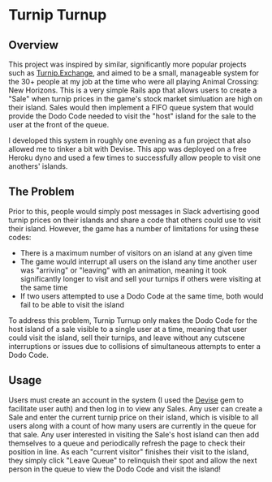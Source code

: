# Turnip Turnup
## Overview
This project was inspired by similar, significantly more popular projects such as [Turnip.Exchange](https://turnip.exchange), and aimed to be a small, manageable system for the 30+ people at my job at the time who were all playing Animal Crossing: New Horizons. This is a very simple Rails app that allows users to create a "Sale" when turnip prices in the game's stock market simluation are high on their island. Sales would then implement a FIFO queue system that would provide the Dodo Code needed to visit the "host" island for the sale to the user at the front of the queue.

I developed this system in roughly one evening as a fun project that also allowed me to tinker a bit with Devise. This app was deployed on a free Heroku dyno and used a few times to successfully allow people to visit one anothers' islands.

## The Problem
Prior to this, people would simply post messages in Slack advertising good turnip prices on their islands and share a code that others could use to visit their island. However, the game has a number of limitations for using these codes:
* There is a maximum number of visitors on an island at any given time
* The game would interrupt all users on the island any time another user was "arriving" or "leaving" with an animation, meaning it took significantly longer to visit and sell your turnips if others were visiting at the same time
* If two users attempted to use a Dodo Code at the same time, both would fail to be able to visit the island

To address this problem, Turnip Turnup only makes the Dodo Code for the host island of a sale visible to a single user at a time, meaning that user could visit the island, sell their turnips, and leave without any cutscene interruptions or issues due to collisions of simultaneous attempts to enter a Dodo Code.

## Usage
Users must create an account in the system (I used the [Devise](https://github.com/heartcombo/devise) gem to facilitate user auth) and then log in to view any Sales. Any user can create a Sale and enter the current turnip price on their island, which is visible to all users along with a count of how many users are currently in the queue for that sale. Any user interested in visiting the Sale's host island can then add themselves to a queue and periodically refresh the page to check their position in line. As each "current visitor" finishes their visit to the island, they simply click "Leave Queue" to relinquish their spot and allow the next person in the queue to view the Dodo Code and visit the island!
